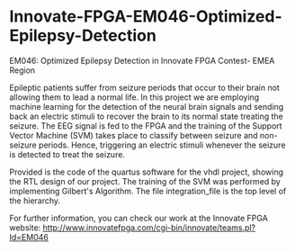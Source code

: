 # Innovate-FPGA-EM046-Optimized-Epilepsy-Detection
EM046: Optimized Epilepsy Detection in Innovate FPGA Contest- EMEA Region

Epileptic patients suffer from seizure periods that occur to their brain not allowing them to lead a normal life.
In this project we are employing machine learning for the detection of the neural brain signals and sending back an electric stimuli to 
recover the brain to its normal state treating the seizure. 
The EEG signal is fed to the FPGA and the training of the Support Vector Machine (SVM) 
takes place to classify between seizure and non-seizure periods. 
Hence, triggering an electric stimuli whenever the seizure is detected to treat the seizure. 

Provided is the code of the quartus software for the vhdl project, showing the RTL design of our project.
The training of the SVM was performed by implementing Gilbert's Algorithm. The file integration_file is the top level of the hierarchy.

For further information, you can check our work at the Innovate FPGA website:
http://www.innovatefpga.com/cgi-bin/innovate/teams.pl?Id=EM046
